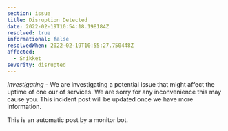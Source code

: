 ```yaml
---
section: issue
title: Disruption Detected
date: 2022-02-19T10:54:18.198184Z
resolved: true
informational: false
resolvedWhen: 2022-02-19T10:55:27.750448Z
affected:
  - Snikket
severity: disrupted
---
```

*Investigating* - We are investigating a potential issue that might affect the uptime of one our of services. We are sorry for any inconvenience this may cause you. This incident post will be updated once we have more information.

This is an automatic post by a monitor bot.
        